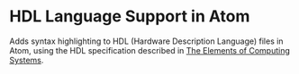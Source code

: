 # HDL Language Support in Atom

Adds syntax highlighting to HDL (Hardware Description Language) files in Atom, using the HDL specification described in [The Elements of Computing Systems](http://www.nand2tetris.org).
